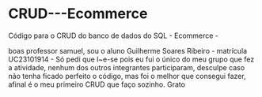 # CRUD---Ecommerce
Código para o CRUD do banco de dados do SQL - Ecommerce -

boas professor samuel, sou o aluno Guilherme Soares Ribeiro - matrícula UC23101914 - Só pedi que l~e-se pois eu fui o único do meu grupo que fez a atividade, nenhum dos outros integrantes participaram, desculpe caso não tenha ficado perfeito o código, mas foi o melhor que consegui fazer, afinal é o meu primeiro CRUD que faço sozinho.
Grato
